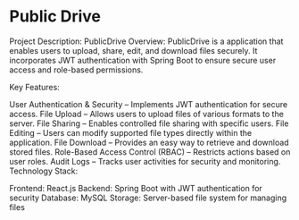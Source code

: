 # Public Drive
Project Description: PublicDrive
Overview:
PublicDrive is a  application that enables users to upload, share, edit, and download files securely. It incorporates JWT authentication with Spring Boot to ensure secure user access and role-based permissions.

Key Features:

User Authentication & Security – Implements JWT authentication for secure access.
File Upload – Allows users to upload files of various formats to the server.
File Sharing – Enables controlled file sharing with specific users.
File Editing – Users can modify supported file types directly within the application.
File Download – Provides an easy way to retrieve and download stored files.
Role-Based Access Control (RBAC) – Restricts actions based on user roles.
Audit Logs – Tracks user activities for security and monitoring.
Technology Stack:

Frontend: React.js
Backend: Spring Boot with JWT authentication for security
Database: MySQL
Storage: Server-based file system for managing files
